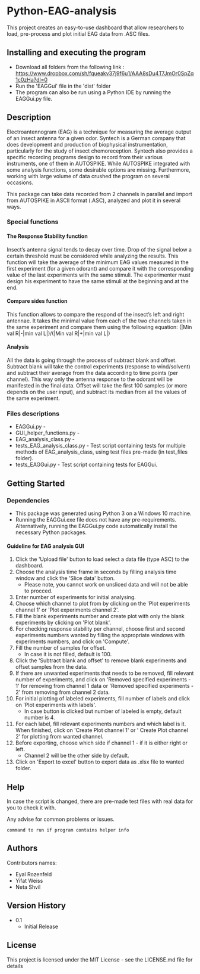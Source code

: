# Python-EAG-analysis

This project creates an easy-to-use dashboard that allow researchers to load, pre-process and plot initial EAG data from .ASC files.

## Installing and executing the program

* Download all folders from the following link : https://www.dropbox.com/sh/fqueakv37j9f6u1/AAA8sDu4T7JmOr0SpZq1c0zHa?dl=0
* Run the 'EAGGui' file in the 'dist' folder
* The program can also be run using a Python IDE by running the EAGGui.py file.


## Description

Electroantennogram (EAG) is a technique for measuring the average output of an insect antenna for a given odor.
Syntech is a German company that does development and production of biophysical instrumentation, particularly for the study of insect chemoreception.
Syntech also provides a specific recording programs design to record from their various instruments, one of them in AUTOSPIKE.
While AUTOSPIKE integrated with some analysis functions, some desirable options are missing.
Furthermore, working with large volume of data crushed the program on several occasions.

This package can take data recorded from 2 channels in parallel and import from AUTOSPIKE in ASCII format (.ASC), analyzed and plot it in several ways.

### Special functions

#### The Response Stability function

Insect’s antenna signal tends to decay over time. Drop of the signal below a certain threshold must be considered while analyzing the results. This function will take the average of the minimum EAG values measured in the first experiment (for a given odorant) and compare it with the corresponding value of the last experiments with the same stimuli. The experimenter must design his experiment to have the same stimuli at the beginning and at the end.

#### Compare sides function

This function allows to compare the respond of the insect’s left and right antennae. 
It takes the minimal value from each of the two channels taken in the same experiment and compare them using the following equation:
(|Min val R|-|min val L|)/(|Min val R|+|min val L|)

#### Analysis

All the data is going through the process of subtract blank and offset.
Subtract blank will take the control experiments (response to wind/solvent) and subtract their average from the data according to time points (per channel). This way only the antenna response to the odorant will be manifested in the final data.
Offset will take the first 100 samples (or more depends on the user input), and subtract its median from all the values of the same experiment.

### Files descriptions

* EAGGui.py - 
* GUI_helper_functions.py - 
* EAG_analysis_class.py - 
* tests_EAG_analysis_class.py - Test script containing tests for multiple methods of EAG_analysis_class, using test files pre-made (in test_files folder).    
* tests_EAGGui.py - Test script containing tests for EAGGui.

## Getting Started

### Dependencies

* This package was generated using Python 3 on a Windows 10 machine. 
* Running the EAGGui.exe file does not have any pre-requirements. Alternatively, running the EAGGui.py code automatically install the necessary Python packages. 


#### Guideline for EAG analysis GUI

1.	Click the 'Upload file' button to load select a data file (type ASC) to the dashboard.
2.	Choose the analysis time frame in seconds by filling analysis time window and click the 'Slice data' button. 
    - Please note, you cannot work on unsliced data and will not be able to procced. 
4.	Enter number of experiments for initial analysing. 
5.	Choose which channel to plot from by clicking on the 'Plot experiments channel 1' or 'Plot experiments channel 2'.
6.	Fill the blank experiments number and create plot with only the blank experiments by clicking on 'Plot blank'.
7.	For checking response stability per channel, choose first and second experiments numbers wanted by filling the appropriate windows with experiments numbers, and click on 'Compute'.
8.	Fill the number of samples for offset.
    - In case it is not filled, default is 100.
10.	Click the 'Subtract blank and offset' to remove blank experiments and offset samples from the data.
11.	If there are unwanted experiments that needs to be removed, fill relevant number of experiments, and click on 'Removed specified experiments - 1' for removing from channel 1 data or 'Removed specified experiments - 2' from removing from channel 2 data. 
12.	For initial plotting of labeled experiments, fill number of labels and click on 'Plot experiments with labels'.
    - In case button is clicked but number of labeled is empty, default number is 4.
14.	 For each label, fill relevant experiments numbers and which label is it. When finished, click on 'Create Plot channel 1' or ' Create Plot channel 2' for plotting from wanted channel.
15.	Before exporting, choose which side if channel 1 - if it is either right or left.
    - Channel 2 will be the other side by default.  
13.	Click on 'Export to excel' button to export data as .xlsx file to wanted folder.



## Help

In case the script is changed, there are pre-made test files with real data for you to check it with. 

Any advise for common problems or issues.
```
command to run if program contains helper info
```

## Authors

Contributors names:

* Eyal Rozenfeld
* Yifat Weiss
* Neta Shvil




## Version History

* 0.1
    * Initial Release

## License

This project is licensed under the MIT License - see the LICENSE.md file for details
